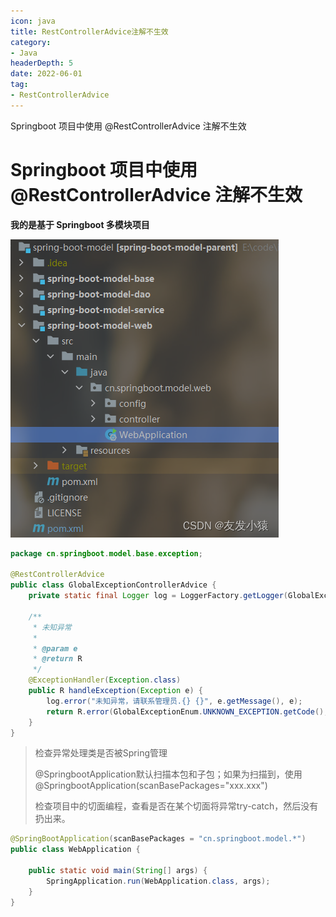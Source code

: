 ```yaml
---
icon: java
title: RestControllerAdvice注解不生效
category: 
- Java
headerDepth: 5
date: 2022-06-01
tag:
- RestControllerAdvice
---
```


Springboot 项目中使用 @RestControllerAdvice 注解不生效

<!-- more -->

# Springboot 项目中使用 @RestControllerAdvice 注解不生效


**我的是基于 Springboot 多模块项目**

![](./restcontrolleradvice.assets/1.png)

```java
package cn.springboot.model.base.exception;

@RestControllerAdvice
public class GlobalExceptionControllerAdvice {
    private static final Logger log = LoggerFactory.getLogger(GlobalExceptionControllerAdvice.class);

    /**     
     * 未知异常
     *
     * @param e
     * @return R
     */
    @ExceptionHandler(Exception.class)
    public R handleException(Exception e) {
        log.error("未知异常，请联系管理员.{} {}", e.getMessage(), e);
        return R.error(GlobalExceptionEnum.UNKNOWN_EXCEPTION.getCode(), GlobalExceptionEnum.UNKNOWN_EXCEPTION.getmessage());
    }
}
```

>检查异常处理类是否被Spring管理
>
>@SpringbootApplication默认扫描本包和子包；如果为扫描到，使用@SpringbootApplication(scanBasePackages="xxx.xxx")
>
>检查项目中的切面编程，查看是否在某个切面将异常try-catch，然后没有扔出来。

```java
@SpringBootApplication(scanBasePackages = "cn.springboot.model.*")
public class WebApplication {

    public static void main(String[] args) {
        SpringApplication.run(WebApplication.class, args);
    }      
}
```
